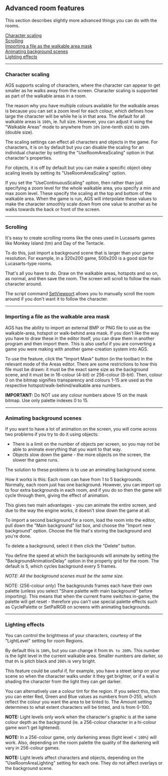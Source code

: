 Advanced room features
----------------------

This section describes slightly more advanced things you can do with the
rooms.

[Character scaling](#character-scaling)  
[Scrolling](#scrolling)  
[Importing a file as the walkable area mask](#importing-a-file-as-the-walkable-area-mask)  
[Animating background scenes](#animating-background-scenes)  
[Lighting effects](#lighting-effects)

---

### Character scaling

AGS supports scaling of characters, where the character can appear to
get smaller as he walks away from the screen. Character scaling is
supported as part of the walkable areas in a room.

The reason why you have multiple colours available for the walkable
areas is because you can set a zoom level for each colour, which defines
how large the character will be while he is in that area. The default
for all walkable areas is `100%`, ie. full size. However, you can adjust
it using the "Walkable Areas" mode to anywhere from `10%` (one-tenth
size) to `200%` (double size).

The scaling settings can effect all characters and objects in the game.
For characters, it is on by default but you can disable the scaling for
an individual character by setting the "UseRoomAreaScaling" option in
that character's properties.

For objects, it is off by default but you can make a specific object
obey scaling levels by setting its "UseRoomAreaScaling" option.

If you set the "UseContinuousScaling" option, then rather than just
specifying a zoom level for the whole walkable area, you specify a min
and max zoom level. These specify the scaling at the top and bottom of
the walkable area. When the game is run, AGS will interpolate these
values to make the character smoothly scale down from one value to
another as he walks towards the back or front of the screen.

---

### Scrolling

It's easy to create scrolling rooms like the ones used in Lucasarts
games like Monkey Island (tm) and Day of the Tentacle.

To do this, just import a background scene that is larger than your game
resolution. For example, in a 320x200 game, 500x200 is a good size for
Lucasarts-type rooms.

That's all you have to do. Draw on the walkable areas, hotspots and so
on, as normal, and then save the room. The screen will scroll to follow
the main character around.

The script command [SetViewport](Room#setviewport) allows you to
manually scroll the room around if you don't want it to follow the
character.

---

### Importing a file as the walkable area mask

AGS has the ability to import an external BMP or PNG file to use as the
walkable-area, hotspot or walk-behind area mask. If you don't like the
way you have to draw these in the editor itself, you can draw them in
another program and then import them. This is also useful if you are
converting a game you were making with another game-creation system into
AGS.

To use the feature, click the "Import Mask" button (in the toolbar) in
the relevant mode of the Areas editor. There are some restrictions to
how this file must be drawn: it must be the exact same size as the
background scene, and it must be in 16-colour (4-bit) or 256-colour
(8-bit). Then, colour 0 on the bitmap signifies transparency and colours
1-15 are used as the respective hotspot/walk-behind/walkable area
numbers.

**IMPORTANT:** Do NOT use any colour numbers above 15 on the mask
bitmap. Use only palette indexes 0 to 15.

---

### Animating background scenes

If you want to have a lot of animation on the screen, you will come
across two problems if you try to do it using objects:

-   There is a limit on the number of objects per screen, so you may not
    be able to animate everything that you want to that way.
-   Objects slow down the game - the more objects on the screen, the
    slower the game runs.

The solution to these problems is to use an animating background scene.

How it works is this: Each room can have from 1 to 5 backgrounds.
Normally, each room just has one background. However, you can import up
to four extra backgrounds in each room, and if you do so then the game
will cycle through them, giving the effect of animation.

This gives two main advantages - you can animate the entire screen, and
due to the way the engine works, it doesn't slow down the game at all.

To import a second background for a room, load the room into the editor,
pull down the "Main background" list box, and choose the "Import new
background" option. Choose the file that's storing the background and
you're done.

To delete a background, select it then click the "Delete" button.

You define the speed at which the backgrounds will animate by setting
the "BackgroundAnimationDelay" option in the property grid for the room.
The default is 5, which cycles background every 5 frames.

*NOTE: All the background scenes must be the same size.*

NOTE: (256-colour only) The backgrounds frames each have their own
palette (unless you select "Share palette with main background" before
importing). This means that when the current frame switches in-game, the
palette will get reset - therefore you can't use special palette effects
such as CyclePalette or SetPalRGB on screens with animating backgrounds.

---

### Lighting effects

You can control the brightness of your characters, courtesy of the
"LightLevel" setting for room Regions.

By default this is `100%`, but you can change it from `0% to 200%`. This
number is the light level in the current walkable area. Smaller numbers
are darker, so that `0%` is pitch black and `200%` is very bright.

This feature could be useful if, for example, you have a street lamp on
your scene so when the character walks under it they get brighter, or if
a wall is shading the character from the light they can get darker.

You can alternatively use a colour tint for the region. If you select
this, then you can enter Red, Green and Blue values as numbers from
0-255, which reflect the colour you want the area to be tinted to. The
Amount setting determines to what extent characters will be tinted, and
is from 0-100.

**NOTE:** Light levels only work when the character's graphic is at the
same colour depth as the background (ie. a 256-colour character in a
hi-colour game won't get lightened).

**NOTE:** In a 256-colour game, only darkening areas (light level &lt;
`100%`) will work. Also, depending on the room palette the quality of
the darkening will vary in 256-colour games.

**NOTE:** Light levels affect characters and objects, depending on the
"UseRoomAreaLighting" setting for each one. They do not affect overlays
or the background scene.

